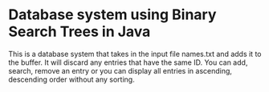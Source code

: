 # Database system using Binary Search Trees in Java
This is a database system that takes in the input file names.txt and adds it to the buffer.
It will discard any entries that have the same ID.
You can add, search, remove an entry or you can display all entries in ascending, descending order without any sorting.